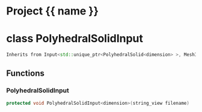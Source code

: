 <script setup>
import {useRoute} from 'vitepress'
const {path} = useRoute()
const tokens = path.split('/')
const words = tokens[2].split('-');
for (let i = 0; i < words.length; i++) {
    words[i] = words[i].charAt(0).toUpperCase() + words[i].slice(1);
    words[i] = words[i].replace('geode', 'Geode')
}
const name = words.join('-');
</script>
# Project {{ name }}

# class PolyhedralSolidInput


```cpp
Inherits from Input<std::unique_ptr<PolyhedralSolid<dimension> >, MeshImpl>
```



## Functions

### PolyhedralSolidInput

```cpp
protected void PolyhedralSolidInput<dimension>(string_view filename)
```




